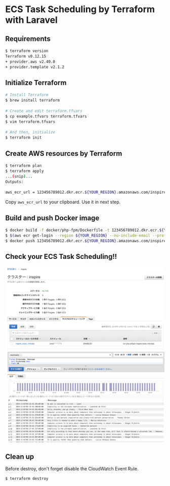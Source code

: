 ECS Task Scheduling by Terraform with Laravel
====

## Requirements

```bash
$ terraform version
Terraform v0.12.15
+ provider.aws v2.40.0
+ provider.template v2.1.2
```

## Initialize Terraform

```bash
# Install Terraform
$ brew install terraform

# Create and edit terraform.tfvars
$ cp example.tfvars terraform.tfvars
$ vim terraform.tfvars

# And then, initialize
$ terraform init
```

## Create AWS resources by Terraform

```bash
$ terraform plan
$ terraform apply
...(snip)...
Outputs:

aws_ecr_url = 123456789012.dkr.ecr.${YOUR_REGION}.amazonaws.com/inspire:latest
```

Copy `aws_ecr_url` to your clipboard.
Use it in next step.

## Build and push Docker image

```bash
$ docker build -f docker/php-fpm/Dockerfile -t 123456789012.dkr.ecr.${YOUR_REGION}.amazonaws.com/inspire:latest .
$ $(aws ecr get-login --region ${YOUR_REGION} --no-include-email --profile ${YOUR_PROFILE})
$ docker push 123456789012.dkr.ecr.${YOUR_REGION}.amazonaws.com/inspire:latest
```

## Check your ECS Task Scheduling!!
![Task Scheduling](./image/check_task_scheduling.png)
![CloudWatch Logs](./image/log.png)

## Clean up

Before destroy, don't forget disable the CloudWatch Event Rule.

```bash
$ terraform destroy
```
